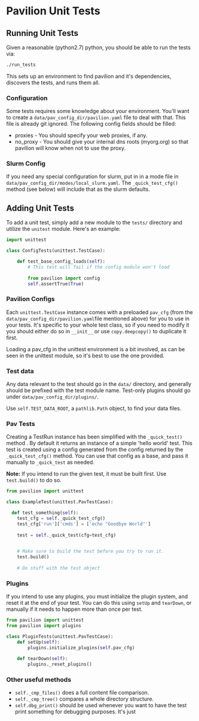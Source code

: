 # Pavilion Unit Tests

## Running Unit Tests
Given a reasonable (python2.7) python, you should be able to run the tests via:

```bash
./run_tests
```

This sets up an environment to find pavilion and it's dependencies, discovers the tests, and runs 
them all.

### Configuration
Some tests requires some knowledge about your environment. You'll want to create a 
`data/pav_config_dir/pavilion.yaml` file to deal with that. This file is already git ignored. 
The following config fields should be filled:
  
  - proxies - You should specify your web proxies, if any.
  - no\_proxy - You should give your internal dns roots (myorg.org) so that pavilion will know
                when not to use the proxy.

### Slurm Config
If you need any special configuration for slurm, put in in a mode file in 
`data/pav_config_dir/modes/local_slurm.yaml`. The `_quick_test_cfg()` method 
(see below) will include that as the slurm defaults.

## Adding Unit Tests
To add a unit test, simply add a new module to the `tests/` directory and utilize the `unitest` 
module. Here's an example:

```python
import unittest

class ConfigTests(unittest.TestCase):

    def test_base_config_loads(self):
        # This test will fail if the config module won't load
    
        from pavilion import config
        self.assertTrue(True) 
```

### Pavilion Configs
Each `unittest.TestCase` instance comes with a preloaded `pav_cfg` (from the 
`data/pav_config_dir/pavilion.yaml`file mentioned above) for you to
use in your tests. It's specific to your whole test class, so if you need to 
modify it you should either do so in `__init__` or use `copy.deepcopy()` to 
duplicate it first.
 
Loading a pav_cfg in the unittest environment is a bit involved, as can be 
seen in the unittest module, so it's best to use the one provided.
 
### Test data
Any data relevant to the test should go in the `data/` directory, and 
generally should be prefixed with the test module name. Test-only plugins 
should go under `data/pav_config_dir/plugins/`.

Use `self.TEST_DATA_ROOT`, a `pathlib.Path` object, to find your data files.

### Pav Tests
Creating a TestRun instance has been simplified with the `_quick_test()` method
. By default it returns an instance of a simple 'hello world' test. This test
is created using a config generated from the config returned by the 
`_quick_test_cfg()` method. You can use that config as a base, and pass it 
manually to `_quick_test` as needed.


__Note:__ If you intend to run the given test, it must be built first. Use
`test.build()` to do so.

```python
from pavilion import unittest

class ExampleTest(unittest.PavTestCase):

  def test_something(self):
    test_cfg = self._quick_test_cfg()
    test_cfg['run']['cmds'] = ['echo "Goodbye World"']
    
    test = self._quick_test(cfg=test_cfg)
    

    # Make sure to build the test before you try to run it.
    test.build()
    
    # Do stuff with the test object
```

### Plugins
If you intend to use any plugins, you must initialize the plugin system, and
reset it at the end of your test. You can do this using `setUp` and `tearDown`, 
or manually if it needs to happen more than once per test.

```python
from pavilion import unittest
from pavilion import plugins

class PluginTests(unittest.PavTestCase):
    def setUp(self):
        plugins.initialize_plugins(self.pav_cfg) 
       
    def tearDown(self):
        plugins._reset_plugins()
```

### Other useful methods
 - `self._cmp_files()` does a full content file comparison.
 - `self._cmp_tree()` compares a whole directory structure.
 - `self.dbg_print()` should be used whenever you want to have the test print
  something for debugging purposes. It's just 
